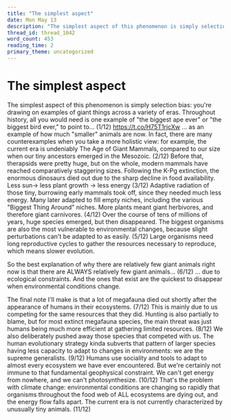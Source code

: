 ```yaml
---
title: "The simplest aspect"
date: Mon May 13
description: "The simplest aspect of this phenomenon is simply selection bias: you're drawing on examples of giant things across a variety of eras."
thread_id: thread_1042
word_count: 453
reading_time: 2
primary_theme: uncategorized
---
```


# The simplest aspect

The simplest aspect of this phenomenon is simply selection bias: you're drawing on examples of giant things across a variety of eras. Throughout history, all you would need is one example of "the biggest ape ever" or "the biggest bird ever," to point to... (1/12) https://t.co/H75T1rjcXw ... as an example of how much "smaller" animals are now. In fact, there are many counterexamples when you take a more holistic view: for example, the current era is undeniably The Age of Giant Mammals, compared to our size when our tiny ancestors emerged in the Mesozoic. (2/12) Before that, therapsids were pretty huge, but on the whole, modern mammals have reached comparatively staggering sizes. Following the K-Pg extinction, the enormous dinosaurs died out due to the sharp decline in food availability. Less sun-&gt; less plant growth -&gt; less energy (3/12) Adaptive radiation of those tiny, burrowing early mammals took off, since they needed much less energy. Many later adapted to fill empty niches, including the various "Biggest Thing Around" niches. More plants meant giant herbivores, and therefore giant carnivores. (4/12) Over the course of tens of millions of years, huge species emerged, but then disappeared. The biggest organisms are also the most vulnerable to environmental changes, because slight perturbations can't be adapted to as easily. (5/12) Large organisms need long reproductive cycles to gather the resources necessary to reproduce, which means slower evolution.

So the best explanation of why there are relatively few giant animals right now is that there are ALWAYS relatively few giant animals... (6/12) ... due to ecological constraints. And the ones that exist are the quickest to disappear when environmental conditions change.

The final note I'll make is that a lot of megafauna died out shortly after the appearance of humans in their ecosystems. (7/12) This is mainly due to us competing for the same resources that they did. Hunting is also partially to blame, but for most extinct megafauna species, the main threat was just humans being much more efficient at gathering limited resources. (8/12) We also deliberately pushed away those species that competed with us. The human evolutionary strategy kinda subverts that pattern of larger species having less capacity to adapt to changes in environments: we are the supreme generalists. (9/12) Humans use sociality and tools to adapt to almost every ecosystem we have ever encountered. But we're certainly not immune to that fundamental geophysical constraint. We can't get energy from nowhere, and we can't photosynthesize. (10/12) That's the problem with climate change: environmental conditions are changing so rapidly that organisms throughout the food web of ALL ecosystems are dying out, and the energy flow falls apart. The current era is not currently characterized by unusually tiny animals. (11/12)